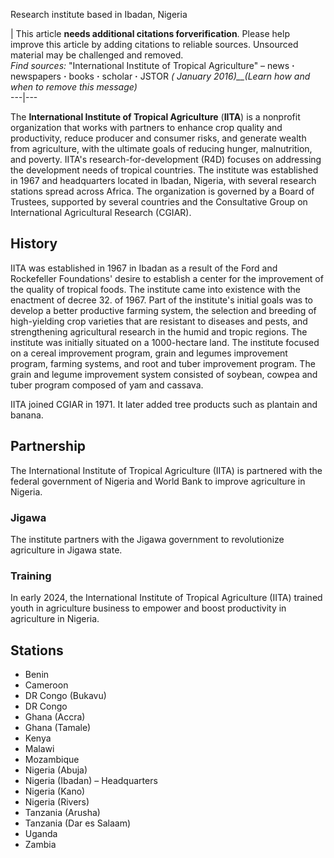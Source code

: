 Research institute based in Ibadan, Nigeria

| This article **needs additional citations forverification**. Please help
improve this article by adding citations to reliable sources. Unsourced
material may be challenged and removed.  
_Find sources:_ "International Institute of Tropical Agriculture" – news **·**
newspapers **·** books **·** scholar **·** JSTOR _( January 2016)__(Learn how
and when to remove this message)_  
---|---  
  
The **International Institute of Tropical Agriculture** (**IITA**) is a
nonprofit organization that works with partners to enhance crop quality and
productivity, reduce producer and consumer risks, and generate wealth from
agriculture, with the ultimate goals of reducing hunger, malnutrition, and
poverty. IITA's research-for-development (R4D) focuses on addressing the
development needs of tropical countries. The institute was established in 1967
and headquarters located in Ibadan, Nigeria, with several research stations
spread across Africa. The organization is governed by a Board of Trustees,
supported by several countries and the Consultative Group on International
Agricultural Research (CGIAR).

## History

IITA was established in 1967 in Ibadan as a result of the Ford and Rockefeller
Foundations' desire to establish a center for the improvement of the quality
of tropical foods. The institute came into existence with the enactment of
decree 32. of 1967. Part of the institute's initial goals was to develop a
better productive farming system, the selection and breeding of high-yielding
crop varieties that are resistant to diseases and pests, and strengthening
agricultural research in the humid and tropic regions. The institute was
initially situated on a 1000-hectare land. The institute focused on a cereal
improvement program, grain and legumes improvement program, farming systems,
and root and tuber improvement program. The grain and legume improvement
system consisted of soybean, cowpea and tuber program composed of yam and
cassava.

IITA joined CGIAR in 1971. It later added tree products such as plantain and
banana.

## Partnership

The International Institute of Tropical Agriculture (IITA) is partnered with
the federal government of Nigeria and World Bank to improve agriculture in
Nigeria.

### Jigawa

The institute partners with the Jigawa government to revolutionize agriculture
in Jigawa state.

### Training

In early 2024, the International Institute of Tropical Agriculture (IITA)
trained youth in agriculture business to empower and boost productivity in
agriculture in Nigeria.

## Stations

  * Benin
  * Cameroon
  * DR Congo (Bukavu)
  * DR Congo
  * Ghana (Accra)
  * Ghana (Tamale)
  * Kenya
  * Malawi
  * Mozambique
  * Nigeria (Abuja)
  * Nigeria (Ibadan) – Headquarters
  * Nigeria (Kano)
  * Nigeria (Rivers)
  * Tanzania (Arusha)
  * Tanzania (Dar es Salaam)
  * Uganda
  * Zambia